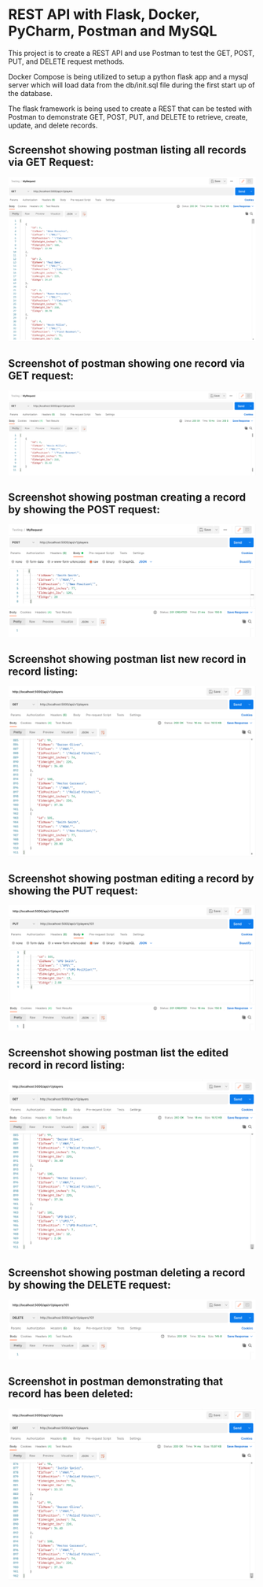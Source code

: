 # REST API with Flask, Docker, PyCharm, Postman and MySQL
This project is to create a REST API and use Postman to test the GET, POST, PUT, and DELETE request
methods.

Docker Compose is being utilized to setup a python flask app and a mysql server which will load data from
the db/init.sql file during the first start up of the database.

The flask framework is being used to create a REST that can be tested with Postman to
demonstrate GET, POST, PUT, and DELETE to retrieve, create, update, and delete records.


## Screenshot showing postman listing all records via GET Request:
![postman all records](screenshots/Postman_AllRecords.png)

## Screenshot of postman showing one record via GET request:
![postman one record](screenshots/Postman_OneRecord.png)

## Screenshot showing postman creating a record by showing the POST request:
![postman one record](screenshots/Postman_NewRecord.png)

## Screenshot showing postman list new record in record listing:
![postman one record](screenshots/Postman_ListNewRecord.png)

## Screenshot showing postman editing a record by showing the PUT request:
![postman one record](screenshots/Postman_EditRecord.png)

## Screenshot showing postman list the edited record in record listing:
![postman one record](screenshots/Postman_ListEditedRecord.png)

## Screenshot showing postman deleting a record by showing the DELETE request:
![postman one record](screenshots/Postman_DeleteRecord.png)

## Screenshot in postman demonstrating that record has been deleted:
![postman one record](screenshots/Postman_ListDeleteRecord.png)




